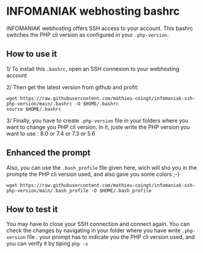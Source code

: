 # INFOMANIAK webhosting bashrc

INFOMANIAK webhosting offers SSH access to your account. This
bashrc switches the PHP cli version as configured in your ``.php-version``.

## How to use it

1/ To install this ``.bashrc``, open an SSH connexion to your webhosting account

2/ Then get the latest version from github and profit:

```shell
wget https://raw.githubusercontent.com/mathieu-coingt/infomaniak-ssh-php-version/main/.bashrc -O $HOME/.bashrc
source $HOME/.bashrc
```

3/ Finally, you have to create ``.php-version`` file in your folders where you want to change you PHP cli version.
In it, juste write the PHP version you want to use : 8.0 or 7.4  or 7.3 or 5.6

## Enhanced the prompt

Also, you can use the ``.bash_profile`` file given here, wich will sho you in the prompte the PHP cli version used, and also gave you some colors ;-)

```shell
wget https://raw.githubusercontent.com/mathieu-coingt/infomaniak-ssh-php-version/main/.bash_profile -O $HOME/.bash_profile
```

## How to test it
You may have to close your SSH connection and connect again.
You can check the changes by navigating in your folder where you have write ``.php-version`` file : your prompt has to indicate you the PHP cli version used, and you can verify it by tiping ``php -v``
